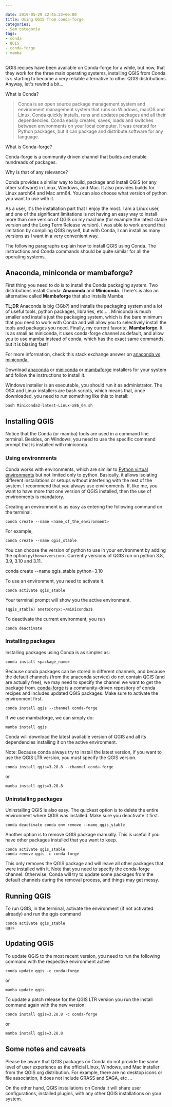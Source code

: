 ```yaml
---

date: 2019-05-29 22:46:23+00:00
title: Using QGIS from conda-forge
categories:
- Sem categoria
tags:
- conda
- QGIS
- conda-forge
- mamba
---
```


QGIS recipes have been available on Conda-forge for a while, but now, that they work for the three main operating systems, installing QGIS from Conda is s starting to become a very reliable alternative to other QGIS distributions. Anyway, let's rewind a bit...

What is Conda?

<blockquote>Conda is an open source package management system and environment management system that runs on Windows, macOS and Linux. Conda quickly installs, runs and updates packages and all their dependencies. Conda easily creates, saves, loads and switches between environments on your local computer. It was created for Python packages, but it can package and distribute software for any language.</blockquote>

What is Conda-forge?

Conda-forge is a community driven channel that builds and enable hundreads of packages.

Why is that of any relevance?

Conda provides a similar way to build, package and install QGIS (or any other software) in Linux, Windows, and Mac. It also provides builds for Linux aarch64 and Mac arm64. You can also choose what version of python you want to use with it.

As a user, it's the installation part that I enjoy the most. I am a Linux user, and one of the significant limitations is not having an easy way to install more than one version of QGIS on my machine (for example the latest stable version and the Long Term Release version). I was able to work around that limitation by compiling QGIS myself, but with Conda, I can install as many versions as I want in a very convenient way.

The following paragraphs explain how to install QGIS using Conda. The instructions and Conda commands should be quite similar for all the operating systems.

## Anaconda, miniconda or mambaforge?

First thing you need to do is to install the Conda packaging system. Two distributions install Conda: **Anaconda** and **Miniconda**. There's is also an alternative called **Mambaforge** that also installs Mamba.

**TL;DR** Anaconda is big (3Gb?) and installs the packaging system and a lot of useful tools, python packages, libraries, etc... . Miniconda is much smaller and installs just the packaging system, which is the bare minimum that you need to work with Conda and will allow you to selectively install the tools and packages you need. Finally, my current favorite, **Mambaforge**. It is as small as miniconda, it uses conda-forge channel as default, and allow you to use [mamba](https://mamba.readthedocs.io/en/latest/index.html) instead of conda, which has the exact same commands, but it is blasing fast!

For more information, check this stack exchange answer on [anaconda vs miniconda.](https://stackoverflow.com/a/45421527/1918685)

Download [anaconda](https://www.anaconda.com/distribution/) or [miniconda](https://docs.conda.io/en/latest/miniconda.html) or [mambaforge](https://github.com/conda-forge/miniforge#mambaforge) installers for your system and follow the instructions to install it.

Windows installer is an executable, you should run it as administrator. The OSX and Linux installers are bash scripts, which means that, once downloaded, you need to run something like this to install:


    bash Miniconda3-latest-Linux-x86_64.sh

## Installing QGIS


Notice that the Conda (or mamba) tools are used in a command line terminal. Besides, on Windows, you need to use the specific command prompt that is installed with miniconda.


### Using environments


Conda works with environments, which are similar to [Python virtual environments](https://virtualenv.pypa.io/en/latest/) but not limited only to python. Basically, it allows isolating different installations or setups without interfering with the rest of the system. I recommend that you always use environments. If, like me, you want to have more that one version of QGIS installed, then the use of environments is mandatory.

Creating an environment is as easy as entering the following command on the terminal:


    conda create --name <name_of_the_environment>


For example,


    conda create --name qgis_stable


You can choose the version of python to use in your environment by adding the option `python=<version>`. Currently versions of QGIS run on python 3.8, 3.9, 3.10 and 3.11.

conda create --name qgis_stable python=3.10

To use an environment, you need to activate it.


    conda activate qgis_stable


Your terminal prompt will show you the active environment.


    (qgis_stable) aneto@oryx:~/miniconda3$


To deactivate the current environment, you run


    conda deactivate




### Installing packages


Installing packages using Conda is as simples as:


    conda install <package_name>


Because conda packages can be stored in different channels, and because the default channels (from the anaconda service) do not contain QGIS (and are actually free), we may need to specify the channel we want to get the package from. [conda-forge](https://conda-forge.org/) is a community-driven repository of conda recipes and includes updated QGIS packages. Make sure to activate the  environment first.


    conda install qgis --channel conda-forge

If we use mambaforge, we can simply do:

    mamba install qgis


Conda will download the latest available version of QGIS and all its dependencies installing it on the active environment.

Note: Because conda always try to install the latest version, if you want to use the QGIS LTR version, you must specify the QGIS version.

    conda install qgis=3.28.8 --channel conda-forge

or

    mamba install qgis=3.28.8
    


### Uninstalling packages


Uninstalling QGIS is also easy. The quickest option is to delete the entire environment where QGIS was installed. Make sure you deactivate it first.

`conda deactivate
conda env remove --name qgis_stable`

Another option is to remove QGIS package manually. This is useful if you have other packages installed that you want to keep.


    conda activate qgis_stable
    conda remove qgis -c conda-forge


This only removes the QGIS package and will leave all other packages that were installed with it. Note that you need to specify the conda-forge channel. Otherwise, Conda will try to update some packages from the default channels during the removal process, and things may get messy.


## **Running QGIS**


To run QGIS, in the terminal, activate the environment (if not activated already) and run the qgis command


    conda activate qgis_stable
    qgis


## Updating QGIS


To update QGIS to the most recent version, you need to run the following command with the respective environment active


    conda update qgis -c conda-forge

or 

    mamba update qgis


To update a patch release for the QGIS LTR version you run the install command again with the new version:


    conda install qgis=3.28.8 -c conda-forge

or 

    mamba install qgis=3.28.8


## Some notes and caveats


Please be aware that QGIS packages on Conda do not provide the same level of user experience as the official Linux, Windows, and Mac installer from the QGIS.org distribution. For example, there are no desktop icons or file association, it does not include GRASS and SAGA, etc ...

On the other hand, QGIS installations on Conda it will share user configurations, installed plugins, with any other QGIS installations on your system.
